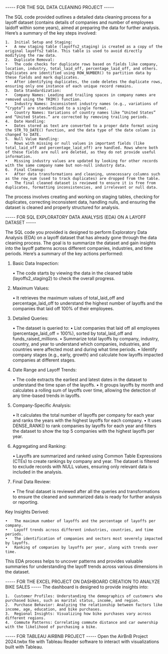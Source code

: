 ----- FOR THE SQL DATA CLEANING PROJECT -----

The SQL code provided outlines a detailed data cleaning process for a layoff dataset (contains details of companies and number of employees laidoff within some years), aimed at preparing the data for further analysis. Here’s a summary of the key steps involved:

	1.	Initial Setup and Staging:
	•	A new staging table (layoffs2_staging) is created as a copy of the original layoffs2 table. This table is used to avoid directly modifying the raw data.
	2.	Duplicate Removal:
	•	The code checks for duplicate rows based on fields like company, location, industry, total_laid_off, percentage_laid_off, and others. Duplicates are identified using ROW_NUMBER() to partition data by these fields and mark duplicates.
	•	After identifying duplicates, the code deletes the duplicate rows, ensuring only one instance of each unique record remains.
	3.	Data Standardization:
	•	Company Names: Leading and trailing spaces in company names are removed using the TRIM() function.
	•	Industry Names: Inconsistent industry names (e.g., variations of “Crypto”) are standardized to a single format.
	•	Country Names: Variations of country names like “United States” and “United States.” are corrected by removing trailing periods.
	4.	Date Handling:
	•	Dates stored as text are converted to a proper date format using the STR_TO_DATE() function, and the data type of the date column is changed to DATE.
	5.	Null Value Handling:
	•	Rows with missing or null values in important fields (like total_laid_off and percentage_laid_off) are handled. Rows where both of these fields are null are deleted, as they do not provide useful information.
	•	Missing industry values are updated by looking for other records with the same company name but non-null industry data.
	6.	Final Cleanup:
	•	After data transformations and cleaning, unnecessary columns such as the row_num (used to track duplicates) are dropped from the table.
	•	The final cleaned dataset is reviewed to ensure it is free from duplicates, formatting inconsistencies, and irrelevant or null data.

The process involves creating and working on staging tables, checking for duplicates, correcting inconsistent data, handling nulls, and ensuring the dataset is cleaned and properly structured for analysis.


----- FOR SQL EXPLORATORY DATA ANALYSIS (EDA) ON A LAYOFF DATASET -----

The SQL code you provided is designed to perform Exploratory Data Analysis (EDA) on a layoff dataset that has already gone through the data cleaning process. The goal is to summarize the dataset and gain insights into the layoff patterns across different companies, industries, and time periods. Here’s a summary of the key actions performed:

1. Basic Data Inspection:

	•	The code starts by viewing the data in the cleaned table (layoffs2_staging2) to check the overall progress.

2. Maximum Values:

	•	It retrieves the maximum values of total_laid_off and percentage_laid_off to understand the highest number of layoffs and the companies that laid off 100% of their employees.

3. Detailed Queries:

	•	The dataset is queried to:
	•	List companies that laid off all employees (percentage_laid_off = 100%), sorted by total_laid_off and funds_raised_millions.
	•	Summarize total layoffs by company, industry, country, and year to understand which companies, industries, and countries were affected most and during what time periods.
	•	Identify company stages (e.g., early, growth) and calculate how layoffs impacted companies at different stages.

4. Date Range and Layoff Trends:

	•	The code extracts the earliest and latest dates in the dataset to understand the time span of the layoffs.
	•	It groups layoffs by month and calculates a rolling sum of layoffs over time, allowing the detection of any time-based trends in layoffs.

5. Company-Specific Analysis:

	•	It calculates the total number of layoffs per company for each year and ranks the years with the highest layoffs for each company.
	•	It uses DENSE_RANK() to rank companies by layoffs for each year and filters the dataset to show the top 5 companies with the highest layoffs per year.

6. Aggregating and Ranking:

	•	Layoffs are summarized and ranked using Common Table Expressions (CTEs) to create rankings by company and year. The dataset is filtered to exclude records with NULL values, ensuring only relevant data is included in the analysis.

7. Final Data Review:

	•	The final dataset is reviewed after all the queries and transformations to ensure the cleaned and summarized data is ready for further analysis or reporting.

Key Insights Derived:

	•	The maximum number of layoffs and the percentage of layoffs per company.
	•	Layoff trends across different industries, countries, and time periods.
	•	The identification of companies and sectors most severely impacted by layoffs.
	•	Ranking of companies by layoffs per year, along with trends over time.

This EDA process helps to uncover patterns and provides valuable summaries for understanding the layoff trends across various dimensions in the dataset.


----- FOR THE EXCEL PROJECT ON DASHBOARD CREATION TO ANALYZE BIKE SALES -----
The dashboard is designed to provide insights into:

	1.	Customer Profiles: Understanding the demographics of customers who purchased bikes, such as marital status, income, and region.
	2.	Purchase Behavior: Analyzing the relationship between factors like income, age, education, and bike purchases.
	3.	Regional Insights: Visualizing how bike purchases vary across different regions.
	4.	Commute Patterns: Correlating commute distance and car ownership with the likelihood of purchasing a bike.

----- FOR TABLEAU AIRBNB PROJECT -----
Open the AirBnB Project 2024.twbx file with Tableau Reader software to interact with visualizations built with Tableau.
